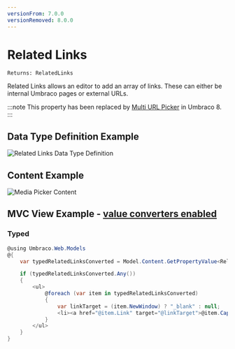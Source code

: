 ```yaml
---
versionFrom: 7.0.0
versionRemoved: 8.0.0
---
```


# Related Links

`Returns: RelatedLinks`

Related Links allows an editor to add an array of links. These can either be internal Umbraco pages or external URLs.

:::note
This property has been replaced by [Multi URL Picker](Multi-Url-Picker) in Umbraco 8.
:::

## Data Type Definition Example

![Related Links Data Type Definition](images/Related-Links2-DataType.png)

## Content Example

![Media Picker Content](images/Related-Links2-Content.png)

## MVC View Example - [value converters enabled](../../../Setup/Upgrading/760-breaking-changes.md#property-value-converters-u4-7318)

### Typed

```csharp
@using Umbraco.Web.Models
@{
    var typedRelatedLinksConverted = Model.Content.GetPropertyValue<RelatedLinks>("footerLinks");

    if (typedRelatedLinksConverted.Any())
    {
        <ul>
            @foreach (var item in typedRelatedLinksConverted)
            {
                var linkTarget = (item.NewWindow) ? "_blank" : null;
                <li><a href="@item.Link" target="@linkTarget">@item.Caption</a></li>
            }
        </ul>
    }
}
```
